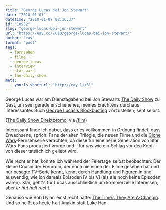 ```yaml
---
title: "George Lucas bei Jon Stewart"
date: "2010-01-07"
datetime: "2010-01-07 02:16:37"
id: "10932"
slug: "george-lucas-bei-jon-stewart"
url: "https://eay.cc/2010/george-lucas-bei-jon-stewart/"
author: "eay"
format: "post"
tags:
  - fernsehen
  - filme
  - george-lucas
  - interview
  - star-wars
  - the-daily-show
meta:
  - yourls_shorturl: "http://eay.li/3l"
---
```


George Lucas war am Dienstagabend bei Jon Stewarts [The Daily Show](http://www.thedailyshow.com/) zu Gast, um sein gerade erschienenes, meines Erachtens durchaus interessantes Buch [George Lucas's Blockbusting](http://www.amazon.de/exec/obidos/ASIN/0061778893/eayznet-21) vorzustellen; seht selbst:

 ([The Daily Show Direktpromo](http://www.thedailyshow.com/watch/tue-january-5-2010/george-lucas), via [/film](http://www.slashfilm.com/2010/01/06/george-lucas-addresses-the-star-wars-prequel-haters-on-the-daily-show/))

Interessant finde ich dabei, dass er es vollkommen in Ordnung findet, dass Erwachsene, sprich: Fans der alten Trilogie, die neuen Filme und die [Clone Wars](//eay.cc/2008/worst-star-wars-ever/)\-Fernsehserie verachten, da diese für eine neue Generation von Star Wars-Fans produziert wurde und - für _uns_ wie ein Schlag vor den Kopf - von dieser tatsächlich geliebt wird.

Wie recht er hat, konnte ich während der Feiertage selbst beobachten: Der kleine Cousin der Freundin, der noch nie einen der Filme gesehen hat und nur besagte TV-Serie kennt, kennt deren Handlung und Figuren in und auswendig, wie ich damals Episoden IV bis VI (als sie noch keine Episoden waren). Klar, geht's für Lucas ausschließlich um kommerzielle Interessen, aber _er hat halt recht_.

Genauso wie Bob Dylan einst recht hatte: [The Times They Are A-Changin](http://www.youtube.com/watch?v=aKm65xLpwIM). Und so heißt es heute halt Anakin statt Luke Han.
